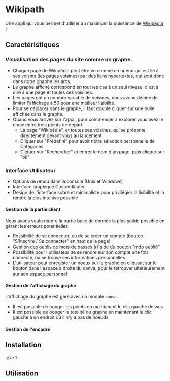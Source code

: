 # Wikipath

Une appli qui vous permet d'utiliser au maximum la puissance de [Wikipédia](https://fr.wikipedia.org/wiki/Wikip%C3%A9dia:Accueil_principal) !

## Caractéristiques

### Visualisation des pages du site comme un graphe.

- Chaque page de Wikipédia peut être vu comme un noeud qui est lié à ses voisins (les pages voisines) par des liens hypertextes, qui sont donc dans notre ghaphe les arcs.
- Le graphe affiché correspond en tout les cas à un seul niveau, c'est à dire à une page et toutes ses voisines.
- Les pages ont un nombre variable de voisines, nous avons décidé de limiter l'affichage à 50 pour une meilleur lisibilité.
- Pour se déplacer dans le graphe, il faut double cliquer sur une bulle affichée dans le graphe.
- Quand vous arrivez sur l'appli, pour commencer à explorer vous avez le choix entre trois points de départ: 
  - La page "Wikipédia", et toutes ses voisines, qui se présente directement devant vous au lancement
  - Cliquer sur "Prédéfini" pour avoir notre sélection personnelle de Catégories
  - Cliquer sur "Rechercher" et entrer le nom d'un page, puis cliquer sur "ok"
 
 ### Interface Utilisateur

- Options de rendu dans la console (Unix et Windows)
- Interface graphique Customtkinter
- Design de l'interface sobre et minimaliste pour privilégier la lisibilité et la rendre la plus intuitive possible

#### Gestion de la partie client

Nous avons voulu rendre la partie base de donnée la plus solide possible en gérant les erreurs potentielles.
- Possibilité de se connecter, ou de se créer un compte (bouton "S'inscrire / Se connecter" en haut de la page)
- Gestion des oublis de mots de passes à l'aide du bouton "mdp oublié"
- Possibilité pour l'utilisateur de se rendre sur son compte une fois connecté, où se trouve ses informations personnelles 
- L'utilisateur peut enregister un noeux sur le graphe en cliquant sur le bouton dans l'espace à droite du canva, pour le retrouver ultérieurement sur son espace personnel

#### Gestion de l'affichage du graphe

L'affichage du graphe est géré avec un module `canva`.
- Il est possible de bouger les points en maintenant le clic gauche dessus
- Il est possible de bouger la totalité du graphe en maintenant le clic gauche à un endroit où il n'y a pas de noeuds 

#### Gestion de l'encadré


 
## Installation

.exe ?

## Utilisation
